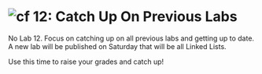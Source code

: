 ![cf](https://i.imgur.com/7v5ASc8.png) 12: Catch Up On Previous Labs
======

No Lab 12. Focus on catching up on all previous labs and getting up to date.
A new lab will be published on Saturday that will be all Linked Lists.

Use this time to raise your grades and catch up!
